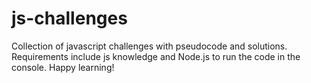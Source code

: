# js-challenges

Collection of javascript challenges with pseudocode and solutions. Requirements include js knowledge and Node.js to run the code in the console. Happy learning!

